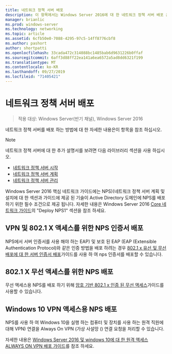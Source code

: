 ```yaml
---
title: 네트워크 정책 서버 배포
description: 이 항목에서는 Windows Server 2016에 대 한 네트워크 정책 서버 배포 콘텐츠에 대 한 링크를 제공 하 고 NPS에 대 한 추가 지침에 대 한 링크를 제공 합니다.
manager: brianlic
ms.prod: windows-server
ms.technology: networking
ms.topic: article
ms.assetid: 6cfb50e0-7088-4295-97c5-14ff8776cbf8
ms.author: pashort
author: shortpatti
ms.openlocfilehash: 33cada472c314088bc1485bab6d9631226b0ffaf
ms.sourcegitcommit: 6aff3d88ff22ea141a6ea6572a5ad8dd6321f199
ms.translationtype: MT
ms.contentlocale: ko-KR
ms.lasthandoff: 09/27/2019
ms.locfileid: "71405421"
---
```

# <a name="deploy-network-policy-server"></a>네트워크 정책 서버 배포

>적용 대상: Windows Server(반기 채널), Windows Server 2016

네트워크 정책 서버를 배포 하는 방법에 대 한 자세한 내용은이 항목을 참조 하십시오.

>[!NOTE]
>네트워크 정책 서버에 대 한 추가 설명서를 보려면 다음 라이브러리 섹션을 사용 하십시오.  
>- [네트워크 정책 서버 시작](nps-getstart-top.md)
>- [네트워크 정책 서버 계획](nps-plan-top.md)
>- [네트워크 정책 서버 관리](nps-manage-top.md)

Windows Server 2016 핵심 네트워크 가이드에는 NPS\)\(네트워크 정책 서버 계획 및 설치에 대 한 섹션과 가이드에 제공 된 기술이 Active Directory 도메인에 NPS를 배포 하기 위한 필수 조건으로 제공 됩니다. 자세한 내용은 Windows Server 2016 [Core 네트워크 가이드](https://technet.microsoft.com/windows-server-docs/networking/core-network-guide/core-network-guide#BKMK_deployNPS1)의 "Deploy NPS1" 섹션을 참조 하세요.

## <a name="deploy-nps-certificates-for-vpn-and-8021x-access"></a>VPN 및 802.1 X 액세스를 위한 NPS 인증서 배포

NPS에서 서버 인증서를 사용 해야 하는 EAP\) 및 보호 된 EAP \(EAP (Extensible Authentication Protocol)와 같은 인증 방법을 배포 하려는 경우 [802.1 x 유선 및 무선 배포에 대 한 서버 인증서 배포](https://technet.microsoft.com/windows-server-docs/networking/core-network-guide/cncg/server-certs/deploy-server-certificates-for-802.1x-wired-and-wireless-deployments)가이드를 사용 하 여 nps 인증서를 배포할 수 있습니다.

## <a name="deploy-nps-for-8021x-wireless-access"></a>802.1 X 무선 액세스를 위한 NPS 배포

무선 액세스용 NPS를 배포 하기 위해 [암호 기반 802.1 x 인증 된 무선 액세스](https://technet.microsoft.com/windows-server-docs/networking/core-network-guide/cncg/wireless/a-deploy-8021x-wireless-access)가이드를 사용할 수 있습니다.

## <a name="deploy-nps-for-windows-10-vpn-access"></a>Windows 10 VPN 액세스용 NPS 배포

NPS를 사용 하 여 Windows 10을 실행 하는 컴퓨터 및 장치를 사용 하는 원격 직원에 대해 VPN\) 연결을 Always On VPN (가상 사설망 \() 연결 요청을 처리할 수 있습니다.

자세한 내용은 [Windows Server 2016 및 windows 10에 대 한 원격 액세스 ALWAYS ON VPN 배포 가이드](https://docs.microsoft.com/windows-server/remote/remote-access/vpn/always-on-vpn/deploy/always-on-vpn-deploy)를 참조 하세요.

